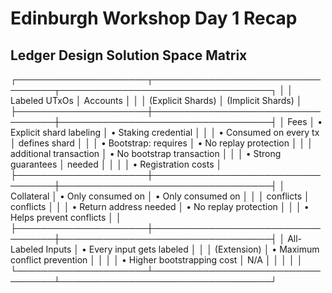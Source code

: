 # Edinburgh Workshop Day 1 Recap

## Ledger Design Solution Space Matrix

┌─────────────────────┬──────────────────────────────────┬──────────────────────────────────┐
│                     │          Labeled UTxOs           │             Accounts             │
│                     │        (Explicit Shards)         │        (Implicit Shards)         │
├─────────────────────┼──────────────────────────────────┼──────────────────────────────────┤
│        Fees         │ • Explicit shard labeling        │ • Staking credential             │
│                     │ • Consumed on every tx           │   defines shard                  │
│                     │ • Bootstrap: requires            │ • No replay protection           │
│                     │   additional transaction         │ • No bootstrap transaction       │
│                     │ • Strong guarantees              │   needed                         │
│                     │                                  │ • Registration costs             │
├─────────────────────┼──────────────────────────────────┼──────────────────────────────────┤
│     Collateral      │ • Only consumed on               │ • Only consumed on               │
│                     │   conflicts                      │   conflicts                      │
│                     │ • Return address needed          │ • No replay protection           │
│                     │ • Helps prevent conflicts        │                                  │
├─────────────────────┼──────────────────────────────────┼──────────────────────────────────┤
│ All-Labeled Inputs  │ • Every input gets labeled       │                                  │
│    (Extension)      │ • Maximum conflict prevention    │                                  │
│                     │ • Higher bootstrapping cost      │               N/A                │
│                     │                                  │                                  │
└─────────────────────┴──────────────────────────────────┴──────────────────────────────────┘

